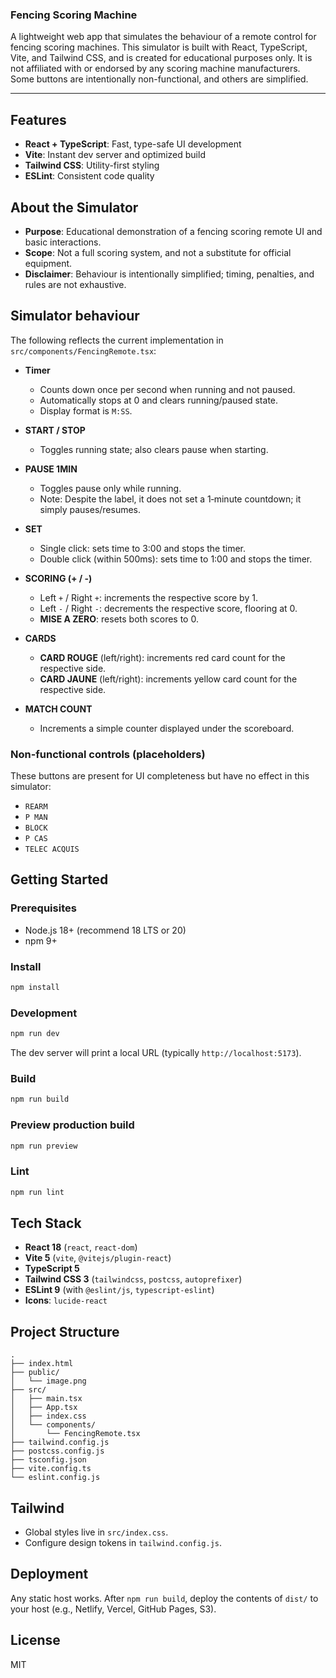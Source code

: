 ### Fencing Scoring Machine

A lightweight web app that simulates the behaviour of a remote control for fencing scoring machines. This simulator is built with React, TypeScript, Vite, and Tailwind CSS, and is created for educational purposes only. It is not affiliated with or endorsed by any scoring machine manufacturers. Some buttons are intentionally non-functional, and others are simplified.

---

## Features

- **React + TypeScript**: Fast, type-safe UI development
- **Vite**: Instant dev server and optimized build
- **Tailwind CSS**: Utility-first styling
- **ESLint**: Consistent code quality

## About the Simulator

- **Purpose**: Educational demonstration of a fencing scoring remote UI and basic interactions.
- **Scope**: Not a full scoring system, and not a substitute for official equipment.
- **Disclaimer**: Behaviour is intentionally simplified; timing, penalties, and rules are not exhaustive.

## Simulator behaviour

The following reflects the current implementation in `src/components/FencingRemote.tsx`:

- **Timer**
  - Counts down once per second when running and not paused.
  - Automatically stops at 0 and clears running/paused state.
  - Display format is `M:SS`.

- **START / STOP**
  - Toggles running state; also clears pause when starting.

- **PAUSE 1MIN**
  - Toggles pause only while running.
  - Note: Despite the label, it does not set a 1‑minute countdown; it simply pauses/resumes.

- **SET**
  - Single click: sets time to 3:00 and stops the timer.
  - Double click (within 500ms): sets time to 1:00 and stops the timer.

- **SCORING (+ / -)**
  - Left `+` / Right `+`: increments the respective score by 1.
  - Left `-` / Right `-`: decrements the respective score, flooring at 0.
  - **MISE A ZERO**: resets both scores to 0.

- **CARDS**
  - **CARD ROUGE** (left/right): increments red card count for the respective side.
  - **CARD JAUNE** (left/right): increments yellow card count for the respective side.

- **MATCH COUNT**
  - Increments a simple counter displayed under the scoreboard.

### Non-functional controls (placeholders)

These buttons are present for UI completeness but have no effect in this simulator:

- `REARM`
- `P MAN`
- `BLOCK`
- `P CAS`
- `TELEC ACQUIS`

## Getting Started

### Prerequisites

- Node.js 18+ (recommend 18 LTS or 20)
- npm 9+

### Install

```bash
npm install
```

### Development

```bash
npm run dev
```

The dev server will print a local URL (typically `http://localhost:5173`).

### Build

```bash
npm run build
```

### Preview production build

```bash
npm run preview
```

### Lint

```bash
npm run lint
```

## Tech Stack

- **React 18** (`react`, `react-dom`)
- **Vite 5** (`vite`, `@vitejs/plugin-react`)
- **TypeScript 5**
- **Tailwind CSS 3** (`tailwindcss`, `postcss`, `autoprefixer`)
- **ESLint 9** (with `@eslint/js`, `typescript-eslint`)
- **Icons**: `lucide-react`

## Project Structure

```text
.
├── index.html
├── public/
│   └── image.png
├── src/
│   ├── main.tsx
│   ├── App.tsx
│   ├── index.css
│   └── components/
│       └── FencingRemote.tsx
├── tailwind.config.js
├── postcss.config.js
├── tsconfig.json
├── vite.config.ts
└── eslint.config.js
```

## Tailwind

- Global styles live in `src/index.css`.
- Configure design tokens in `tailwind.config.js`.

## Deployment

Any static host works. After `npm run build`, deploy the contents of `dist/` to your host (e.g., Netlify, Vercel, GitHub Pages, S3).

## License

MIT


